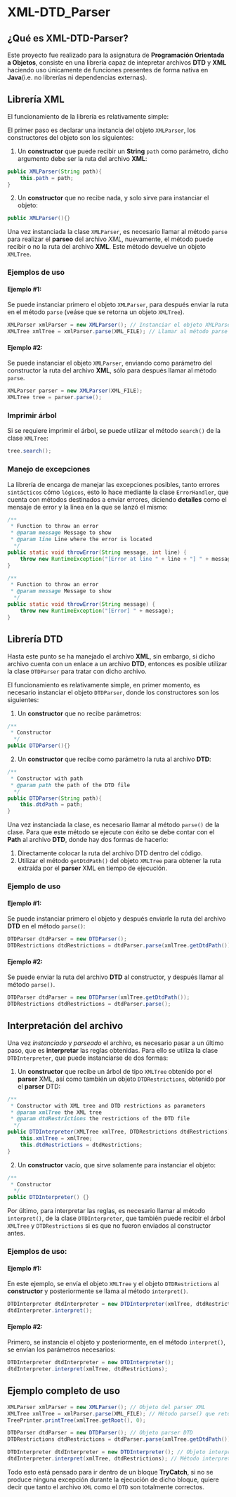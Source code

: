 # XML-DTD_Parser
## ¿Qué es XML-DTD-Parser? 
Este proyecto fue realizado para la asignatura de **Programación Orientada a Objetos**, consiste en una librería capaz de intepretar archivos **DTD** y **XML** haciendo uso únicamente de funciones presentes de forma nativa en **Java**(i.e. no librerías ni dependencias externas).

## Librería XML
El funcionamiento de la librería es relativamente simple: 

El primer paso es declarar una instancia del objeto `XMLParser`, los constructores del objeto son los siguientes: 

1. Un **constructor** que puede recibir un **String** `path` como parámetro, dicho argumento debe ser la ruta del archivo **XML**:
```java
public XMLParser(String path){
    this.path = path;
}
```
2. Un **constructor** que no recibe nada, y solo sirve para instanciar el objeto: 
```java
public XMLParser(){}
```
Una vez instanciada la clase `XMLParser`, es necesario llamar al método `parse` para realizar el **parseo** del archivo *XML*, nuevamente, el método puede recibir o no la ruta del archivo **XML**. Este método devuelve un objeto `XMLTree`.
### Ejemplos de uso 
#### Ejemplo #1:
Se puede instanciar primero el objeto `XMLParser`, para después enviar la ruta en el método `parse` (veáse que se retorna un objeto `XMLTree`).
```java
XMLParser xmlParser = new XMLParser(); // Instanciar el objeto XMLParser
XMLTree xmlTree = xmlParser.parse(XML_FILE); // Llamar al método parse con XML_FILE como parámetro
```
#### Ejemplo #2:
Se puede instanciar el objeto `XMLParser`, enviando como parámetro del constructor la ruta del archivo **XML**, sólo para después llamar al método `parse`.
```java
XMLParser parser = new XMLParser(XML_FILE);
XMLTree tree = parser.parse();
```
### Imprimir árbol
Si se requiere imprimir el árbol, se puede utilizar el método `search()` de la clase `XMLTree`:
```java
tree.search();
```
### Manejo de excepciones
La librería de encarga de manejar las excepciones posibles, tanto errores `sintácticos` cómo `lógicos`, esto lo hace mediante la clase `ErrorHandler`, que cuenta con métodos destinados a enviar errores, diciendo **detalles** como el mensaje de error y la línea en la que se lanzó el mismo:
```java
/**
 * Function to throw an error
 * @param message Message to show
 * @param line Line where the error is located
  */
public static void throwError(String message, int line) {
    throw new RuntimeException("[Error at line " + line + "] " + message);
}

/**
 * Function to throw an error
 * @param message Message to show
  */
public static void throwError(String message) {
    throw new RuntimeException("[Error] " + message);
}
```
## Librería DTD
Hasta este punto se ha manejado el archivo **XML**, sin embargo, si dicho archivo cuenta con un enlace a un archivo **DTD**, entonces es posible utilizar la clase `DTDParser` para tratar con dicho archivo.

El funcionamiento es relativamente simple, en primer momento, es necesario instanciar el objeto `DTDParser`, donde los constructores son los siguientes: 
1. Un **constructor** que no recibe parámetros: 
```java
/**
 * Constructor
  */
public DTDParser(){}
```
2. Un **constructor** que recibe como parámetro la ruta al archivo **DTD**:
```java
/**
 * Constructor with path
 * @param path the path of the DTD file
  */
public DTDParser(String path){
    this.dtdPath = path;
}
```
Una vez instanciada la clase, es necesario llamar al método `parse()` de la clase. Para que este método se ejecute con éxito se debe contar con el **Path** al archivo **DTD**, donde hay dos formas de hacerlo:
1. Directamente colocar la ruta del archivo DTD dentro del código.
2. Utilizar el método `getDtdPath()` del objeto `XMLTree` para obtener la ruta extraída por el **parser** XML en tiempo de ejecución.

### Ejemplo de uso
#### Ejemplo #1:
Se puede instanciar primero el objeto y después enviarle la ruta del archivo **DTD** en el método `parse()`:
```java
DTDParser dtdParser = new DTDParser(); 
DTDRestrictions dtdRestrictions = dtdParser.parse(xmlTree.getDtdPath()); 
```
#### Ejemplo #2: 
Se puede enviar la ruta del archivo **DTD** al constructor, y después llamar al método `parse()`.
```java
DTDParser dtdParser = new DTDParser(xmlTree.getDtdPath()); 
DTDRestrictions dtdRestrictions = dtdParser.parse(); 
```

## Interpretación del archivo
Una vez *instanciado* y *parseado* el archivo, es necesario pasar a un último paso, que es **interpretar** las reglas obtenidas. Para ello se utiliza la clase `DTDInterpreter`, que puede instanciarse de dos formas: 
1. Un **constructor** que recibe un árbol de tipo `XMLTree` obtenido por el **parser** XML, así como también un objeto `DTDRestrictions`, obtenido por el **parser** DTD:
```java
/**
 * Constructor with XML tree and DTD restrictions as parameters
 * @param xmlTree the XML tree
 * @param dtdRestrictions the restrictions of the DTD file
  */
public DTDInterpreter(XMLTree xmlTree, DTDRestrictions dtdRestrictions) {
    this.xmlTree = xmlTree;
    this.dtdRestrictions = dtdRestrictions;
}
```
2. Un **constructor** vacío, que sirve solamente para instanciar el objeto: 
```java
/**
 * Constructor
  */
public DTDInterpreter() {}
```
Por último, para interpretar las reglas, es necesario llamar al método `interpret()`, de la clase `DTDInterpreter`, que también puede recibir el árbol `XMLTree` y `DTDRestrictions` si es que no fueron enviados al constructor antes.
### Ejemplos de uso:
#### Ejemplo #1:
En este ejemplo, se envía el objeto `XMLTree` y el objeto `DTDRestrictions` al **constructor** y posteriormente se llama al método `interpret()`.
```java
DTDInterpreter dtdInterpreter = new DTDInterpreter(xmlTree, dtdRestrictions); 
dtdInterpreter.interpret(); 
```
#### Ejemplo #2:
Primero, se instancia el objeto y posteriormente, en el método `interpret()`, se envían los parámetros necesarios: 
```java
DTDInterpreter dtdInterpreter = new DTDInterpreter(); 
dtdInterpreter.interpret(xmlTree, dtdRestrictions); 
```

## Ejemplo completo de uso
```java
XMLParser xmlParser = new XMLParser(); // Objeto del parser XML
XMLTree xmlTree = xmlParser.parse(XML_FILE); // Método parse() que retorna un objeto XMLTree
TreePrinter.printTree(xmlTree.getRoot(), 0);

DTDParser dtdParser = new DTDParser(); // Objeto parser DTD
DTDRestrictions dtdRestrictions = dtdParser.parse(xmlTree.getDtdPath()); // Método parse() que retorna un objeto DTDRestrictions

DTDInterpreter dtdInterpreter = new DTDInterpreter(); // Objeto interpréte del DTD
dtdInterpreter.interpret(xmlTree, dtdRestrictions); // Método interpret() que interpreta el archivo DTD y XML a la vez
```
Todo esto está pensado para ir dentro de un bloque **TryCatch**, si no se produce ninguna excepción durante la ejecución de dicho bloque, quiere decir que tanto el archivo `XML` como el `DTD` son totalmente correctos.